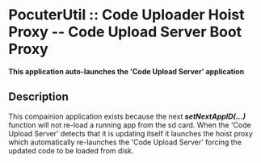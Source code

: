 # PocuterUtil :: Code Uploader Hoist Proxy -- Code Upload Server Boot Proxy
**This application auto-launches the 'Code Upload Server' application**

## Description
This compainion application exists because the next ***setNextAppID(...)*** function will not re-load a running app from the sd card. When the 'Code Upload Server' detects that it is updating itself it launches the hoist proxy which automatically re-launches the 'Code Upload Server' forcing the updated code to be loaded from disk.
